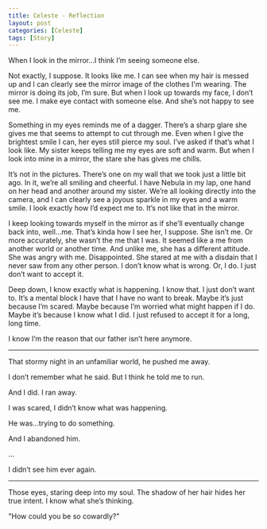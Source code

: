 ```yaml
---
title: Celeste - Reflection
layout: post
categories: [Celeste]
tags: [Story]
---
```


When I look in the mirror…I think I’m seeing someone else.

Not exactly, I suppose. It looks like me. I can see when my hair is messed up and I can clearly see the mirror image of the clothes I'm wearing. The mirror is doing its job, I’m sure. But when I look up towards my face, I don’t see me. I make eye contact with someone else. And she’s not happy to see me.

Something in my eyes reminds me of a dagger. There’s a sharp glare she gives me that seems to attempt to cut through me. Even when I give the brightest smile I can, her eyes still pierce my soul. I’ve asked if that’s what I look like. My sister keeps telling me my eyes are soft and warm. But when I look into mine in a mirror, the stare she has gives me chills.

It’s not in the pictures. There’s one on my wall that we took just a little bit ago. In it, we’re all smiling and cheerful. I have Nebula in my lap, one hand on her head and another around my sister. We’re all looking directly into the camera, and I can clearly see a joyous sparkle in my eyes and a warm smile. I look exactly how I’d expect me to. It’s not like that in the mirror.

I keep looking towards myself in the mirror as if she’ll eventually change back into, well…me. That’s kinda how I see her, I suppose. She isn’t me. Or more accurately, she wasn’t the me that I was. It seemed like a me from another world or another time. And unlike me, she has a different attitude. She was angry with me. Disappointed. She stared at me with a disdain that I never saw from any other person. I don’t know what is wrong. Or, I do. I just don’t want to accept it.

Deep down, I know exactly what is happening. I know that. I just don’t want to. It’s a mental block I have that I have no want to break. Maybe it’s just because I’m scared. Maybe because I’m worried what might happen if I do. Maybe it’s because I know what I did. I just refused to accept it for a long, long time.

I know I’m the reason that our father isn’t here anymore.

-------------------------------------------------------------------------------------------------------------------------------

That stormy night in an unfamiliar world, he pushed me away.

I don’t remember what he said. But I think he told me to run.

And I did. I ran away.

I was scared, I didn’t know what was happening.

He was…trying to do something.

And I abandoned him.

…

I didn’t see him ever again.

-------------------------------------------------------------------------------------------------------------------------------


Those eyes, staring deep into my soul. The shadow of her hair hides her true intent. I know what she’s thinking.

"How could you be so cowardly?"
